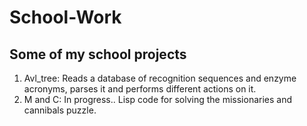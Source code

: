 # School-Work
## Some of my school projects

1. Avl_tree: Reads a database of recognition sequences and enzyme acronyms, parses it and performs different actions on it.
2. M and C: In progress.. Lisp code for solving the missionaries and cannibals puzzle.
